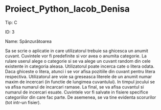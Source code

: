 # Proiect_Python_Iacob_Denisa

Tip: C

ID: 3

Name: Spânzurătoarea

Sa se scrie o aplicatie in care utilizatorul trebuie sa ghicesca un anumit cuvant. Cuvintele vor
fi predefinite si vor avea o anumita categorie. La rulare userul alege o categorie si se va alege
un cuvant random din cele existente in categoria aleasa. Utilizatorul poate incerca cate o
litera odata. Daca ghiceste o litera, atunci i se vor afisa pozitiile din cuvant pentru litera
respectiva. Utilizatorul are voie sa greseasca literele de un anumit numar maxim de incercari
(in functie de lungimea cuvantului). In timpul jocului se va afisa numarul de incarcari ramase.
La final, se va afisa cuvantul si numarul de incercari esuate. Cuvintele vor fi salvate in fisiere
specifice categoriilor din care fac parte. De asemenea, se va tine evidenta scorurilor (tot
intr-un fisier).
